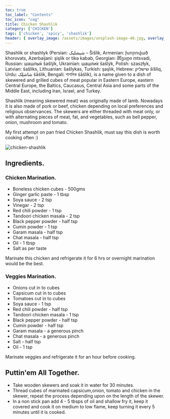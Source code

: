 ```yaml
---
toc: true
toc_label: "Contents"
toc_icon: "cog"
title: Chicken Shashlik
category: ['CHICKEN']
tags: ['chicken', 'spicy', 'shashlik']
header: { overlay_image: /assets/images/unsplash-image-40.jpg, overlay_filter: 0.5, teaser: 'https://2.bp.blogspot.com/-4AZhP5Tj9o0/WFaNT45jBWI/AAAAAAAAb5g/ipDyyCZL5e8KotnOVVMcpLL_CoOInxBBgCLcB/s1600/IMG-20161217-WA0013.jpg', og_image: 'https://2.bp.blogspot.com/-4AZhP5Tj9o0/WFaNT45jBWI/AAAAAAAAb5g/ipDyyCZL5e8KotnOVVMcpLL_CoOInxBBgCLcB/s1600/IMG-20161217-WA0013.jpg', caption: 'Photo credit: [**Unsplash**](https://unsplash.com)' }
---
```


Shashlik or shashlyk (Persian: شیشلیک‎ – Šišlik, Armenian: խորոված khorovats, Azerbaijani: şişlik or tikə kabab, Georgian: მწვადი mtsvadi, Russian: шашлы́к šašlýk, Ukrainian: шашли́к šašlýk, Polish: szaszłyk, Latvian: šašliks, Lithuanian: šašlykas, Turkish: şaşlık, Hebrew: שישליק‎ šíšliq, Urdu: شاشلِک śāślik, Bengali: শাশলিক śāślik), is a name given to a dish of skewered and grilled cubes of meat popular in Eastern Europe, eastern Central Europe, the Baltics, Caucasus, Central Asia and some parts of the Middle East, including Iran, Israel, and Turkey.

Shashlik (meaning skewered meat) was originally made of lamb. Nowadays it is also made of pork or beef, chicken depending on local preferences and religious observances. The skewers are either threaded with meat only, or with alternating pieces of meat, fat, and vegetables, such as bell pepper, onion, mushroom and tomato.

My first attempt on pan fried Chicken Shashlik, must say this dish is worth cooking often :)

![chicken-shashlik](https://2.bp.blogspot.com/-4AZhP5Tj9o0/WFaNT45jBWI/AAAAAAAAb5g/ipDyyCZL5e8KotnOVVMcpLL_CoOInxBBgCLcB/s1600/IMG-20161217-WA0013.jpg)

## Ingredients.
  
### Chicken Marination.

- Boneless chicken cubes - 500gms
- Ginger garlic paste - 1 tbsp
- Soya sauce - 2 tsp
- Vinegar - 2 tsp
- Red chili powder  - 1 tsp
- Tandoori chicken masala - 2 tsp
- Black pepper powder - half tsp
- Cumin powder - 1 tsp
- Garam masala - half tsp
- Chat masala - half tsp
- Oil - 1 tbsp
- Salt as per taste

Marinate this chicken and refrigerate it for 6 hrs or overnight marination would be the best.
 
### Veggies Marination.

- Onions cut in to cubes
- Capsicum cut in to cubes
- Tomatoes cut in to cubes
- Soya sauce - 1 tsp
- Red chili powder  - half tsp
- Tandoori chicken masala - 1 tsp
- Black pepper powder - half tsp
- Cumin powder - half tsp
- Garam masala - a generous pinch
- Chat masala -  a generous pinch
- Salt - half tsp
- Oil - 1 tsp

Marinate veggies and refrigerate it for an hour before cooking.

## Puttin'em All Together.

- Take wooden skewers and soak it in water for 30 minutes.
- Thread cubes of marinated capsicum,onion, tomato and chicken in the skewer, repeat the process depending upon on the length of the skewer. 
- In a non stick pan add 4 - 5 tbsps of oil and shallow fry it, keep it covered and cook it on medium to low flame, keep turning it every 5 minutes until it is cooked.
